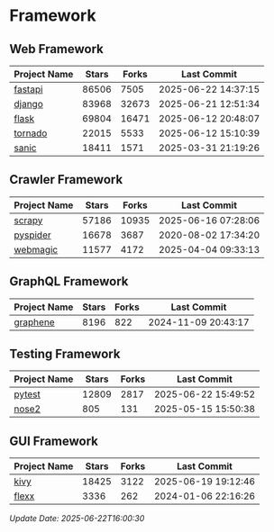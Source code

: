 # Framework

## Web Framework
| Project Name | Stars | Forks | Last Commit |
| ------------ | ----- | ----- | ----------- |
| [fastapi](https://github.com/fastapi/fastapi) | 86506 | 7505 | 2025-06-22 14:37:15 |
| [django](https://github.com/django/django) | 83968 | 32673 | 2025-06-21 12:51:34 |
| [flask](https://github.com/pallets/flask) | 69804 | 16471 | 2025-06-12 20:48:07 |
| [tornado](https://github.com/tornadoweb/tornado) | 22015 | 5533 | 2025-06-12 15:10:39 |
| [sanic](https://github.com/sanic-org/sanic) | 18411 | 1571 | 2025-03-31 21:19:26 |

## Crawler Framework
| Project Name | Stars | Forks | Last Commit |
| ------------ | ----- | ----- | ----------- |
| [scrapy](https://github.com/scrapy/scrapy) | 57186 | 10935 | 2025-06-16 07:28:06 |
| [pyspider](https://github.com/binux/pyspider) | 16678 | 3687 | 2020-08-02 17:34:20 |
| [webmagic](https://github.com/code4craft/webmagic) | 11577 | 4172 | 2025-04-04 09:33:13 |

## GraphQL Framework
| Project Name | Stars | Forks | Last Commit |
| ------------ | ----- | ----- | ----------- |
| [graphene](https://github.com/graphql-python/graphene) | 8196 | 822 | 2024-11-09 20:43:17 |

## Testing Framework
| Project Name | Stars | Forks | Last Commit |
| ------------ | ----- | ----- | ----------- |
| [pytest](https://github.com/pytest-dev/pytest) | 12809 | 2817 | 2025-06-22 15:49:52 |
| [nose2](https://github.com/nose-devs/nose2) | 805 | 131 | 2025-05-15 15:50:38 |

## GUI Framework
| Project Name | Stars | Forks | Last Commit |
| ------------ | ----- | ----- | ----------- |
| [kivy](https://github.com/kivy/kivy) | 18425 | 3122 | 2025-06-19 19:12:46 |
| [flexx](https://github.com/flexxui/flexx) | 3336 | 262 | 2024-01-06 22:16:26 |

*Update Date: 2025-06-22T16:00:30*